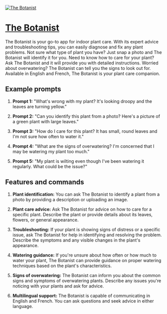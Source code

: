 [![The Botanist](https://files.oaiusercontent.com/file-sigsfwmjjKtgnzoJwqeiOjSH?se=2123-10-17T10%3A52%3A17Z&sp=r&sv=2021-08-06&sr=b&rscc=max-age%3D31536000%2C%20immutable&rscd=attachment%3B%20filename%3D869da63b-432f-4b98-b0c5-4cfe153d9234.png&sig=%2Bb%2BA/r9S%2B2%2B9zqHc5VujYBWUANWiq3AcMJKOInVlO%2Bo%3D)](https://chat.openai.com/g/g-7TnC02C6W-the-botanist)

# [The Botanist](https://chat.openai.com/g/g-7TnC02C6W-the-botanist)

The Botanist is your go-to app for indoor plant care. With its expert advice and troubleshooting tips, you can easily diagnose and fix any plant problems. Not sure what type of plant you have? Just snap a photo and The Botanist will identify it for you. Need to know how to care for your plant? Ask The Botanist and it will provide you with detailed instructions. Worried about overwatering? The Botanist can tell you the signs to look out for. Available in English and French, The Botanist is your plant care companion.

## Example prompts

1. **Prompt 1:** "What's wrong with my plant? It's looking droopy and the leaves are turning yellow."

2. **Prompt 2:** "Can you identify this plant from a photo? Here's a picture of a green plant with large leaves."

3. **Prompt 3:** "How do I care for this plant? It has small, round leaves and I'm not sure how often to water it."

4. **Prompt 4:** "What are the signs of overwatering? I'm concerned that I may be watering my plant too much."

5. **Prompt 5:** "My plant is wilting even though I've been watering it regularly. What could be the issue?"

## Features and commands

1. **Plant identification:** You can ask The Botanist to identify a plant from a photo by providing a description or uploading an image.

2. **Plant care advice:** Ask The Botanist for advice on how to care for a specific plant. Describe the plant or provide details about its leaves, flowers, or general appearance.

3. **Troubleshooting:** If your plant is showing signs of distress or a specific issue, ask The Botanist for help in identifying and resolving the problem. Describe the symptoms and any visible changes in the plant's appearance.

4. **Watering guidance:** If you're unsure about how often or how much to water your plant, The Botanist can provide guidance on proper watering techniques based on the plant's characteristics.

5. **Signs of overwatering:** The Botanist can inform you about the common signs and symptoms of overwatering plants. Describe any issues you're noticing with your plants and ask for advice.

6. **Multilingual support:** The Botanist is capable of communicating in English and French. You can ask questions and seek advice in either language.